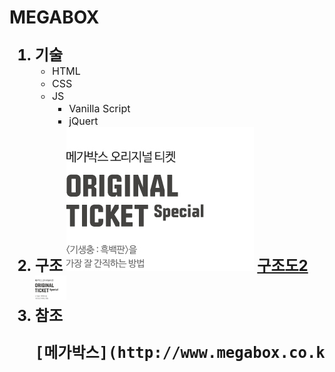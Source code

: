 <h1>MEGABOX</h1>
<ol style="font-weight:bold;font-size:24px;">
  <li>
    기술
    <ul style="font-weight:normal;font-size:16px;">
      <li>HTML</li>
      <li>CSS</li>
      <li>
        JS
        <ul>
          <li>Vanilla Script</li>
          <li>jQuert</li>
        </ul>
      </li>
    </ul>
  </li>
  <li>
    구조
    <img src="https://github.com/pam7462/megabox/blob/master/images/bonus00.jpg" alt="구조도">
    <a href="https://github.com/pam7462/megabox/blob/master/images/bonus01.jpg">구조도2</a>
    <img width="50px" src="https://github.com/pam7462/megabox/blob/master/images/bonus00.jpg" alt="구조도">
  </li>
  <li>
    참조
    <pre>[메가박스](http://www.megabox.co.kr)</pre>
  </li>
</ol>
